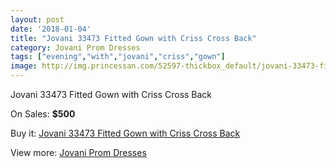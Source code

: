 ```yaml
---
layout: post
date: '2018-01-04'
title: "Jovani 33473 Fitted Gown with Criss Cross Back"
category: Jovani Prom Dresses
tags: ["evening","with","jovani","criss","gown"]
image: http://img.princessan.com/52597-thickbox_default/jovani-33473-fitted-gown-with-criss-cross-back.jpg
---
```

Jovani 33473 Fitted Gown with Criss Cross Back

On Sales: **$500**
<a href="https://www.princessan.com/en/jovani-prom-dresses/23702-jovani-33473-fitted-gown-with-criss-cross-back.html"><amp-img layout="responsive" width="600" height="600" src="//img.princessan.com/52597-thickbox_default/jovani-33473-fitted-gown-with-criss-cross-back.jpg" alt="Jovani 33473 Fitted Gown with Criss Cross Back 0" /></a>
<a href="https://www.princessan.com/en/jovani-prom-dresses/23702-jovani-33473-fitted-gown-with-criss-cross-back.html"><amp-img layout="responsive" width="600" height="600" src="//img.princessan.com/52599-thickbox_default/jovani-33473-fitted-gown-with-criss-cross-back.jpg" alt="Jovani 33473 Fitted Gown with Criss Cross Back 1" /></a>
<a href="https://www.princessan.com/en/jovani-prom-dresses/23702-jovani-33473-fitted-gown-with-criss-cross-back.html"><amp-img layout="responsive" width="600" height="600" src="//img.princessan.com/52598-thickbox_default/jovani-33473-fitted-gown-with-criss-cross-back.jpg" alt="Jovani 33473 Fitted Gown with Criss Cross Back 2" /></a>

Buy it: [Jovani 33473 Fitted Gown with Criss Cross Back](https://www.princessan.com/en/jovani-prom-dresses/23702-jovani-33473-fitted-gown-with-criss-cross-back.html "Jovani 33473 Fitted Gown with Criss Cross Back")

View more: [Jovani Prom Dresses](https://www.princessan.com/en/207-jovani-prom-dresses "Jovani Prom Dresses")
